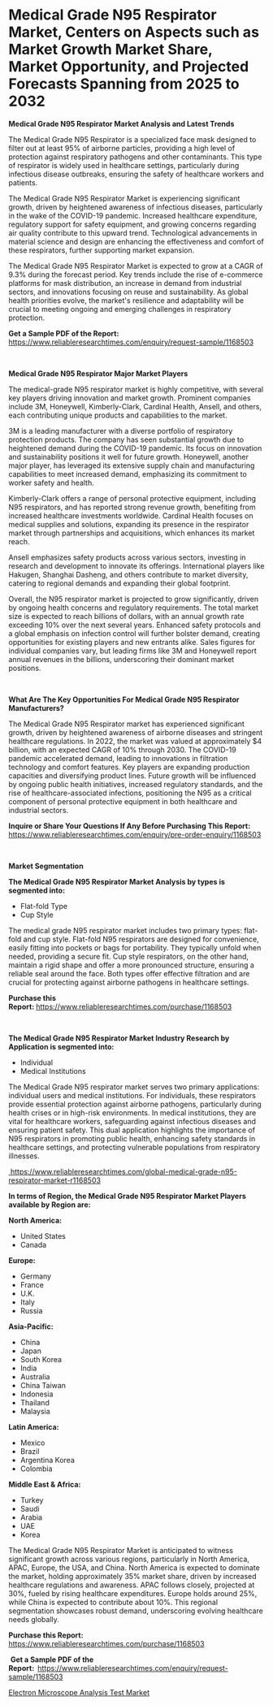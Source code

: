 <p><h1>Medical Grade N95 Respirator Market, Centers on Aspects such as Market Growth Market Share, Market Opportunity, and Projected Forecasts Spanning from 2025 to 2032</h1></p><p><strong>Medical Grade N95 Respirator Market Analysis and Latest Trends</strong></p>
<p><p>The Medical Grade N95 Respirator is a specialized face mask designed to filter out at least 95% of airborne particles, providing a high level of protection against respiratory pathogens and other contaminants. This type of respirator is widely used in healthcare settings, particularly during infectious disease outbreaks, ensuring the safety of healthcare workers and patients.</p><p>The Medical Grade N95 Respirator Market is experiencing significant growth, driven by heightened awareness of infectious diseases, particularly in the wake of the COVID-19 pandemic. Increased healthcare expenditure, regulatory support for safety equipment, and growing concerns regarding air quality contribute to this upward trend. Technological advancements in material science and design are enhancing the effectiveness and comfort of these respirators, further supporting market expansion.</p><p>The Medical Grade N95 Respirator Market is expected to grow at a CAGR of 9.3% during the forecast period. Key trends include the rise of e-commerce platforms for mask distribution, an increase in demand from industrial sectors, and innovations focusing on reuse and sustainability. As global health priorities evolve, the market's resilience and adaptability will be crucial to meeting ongoing and emerging challenges in respiratory protection.</p></p>
<p><strong>Get a Sample PDF of the Report:&nbsp;</strong> <a href="https://www.reliableresearchtimes.com/enquiry/request-sample/1168503?utm_campaign=3034&utm_medium=2&utm_source=Github&utm_content=ia&utm_term=29032025&utm_id=medical-grade-n95-respirator">https://www.reliableresearchtimes.com/enquiry/request-sample/1168503</a></p>
<p>&nbsp;</p>
<p><strong>Medical Grade N95 Respirator Major Market Players</strong></p>
<p><p>The medical-grade N95 respirator market is highly competitive, with several key players driving innovation and market growth. Prominent companies include 3M, Honeywell, Kimberly-Clark, Cardinal Health, Ansell, and others, each contributing unique products and capabilities to the market.</p><p>3M is a leading manufacturer with a diverse portfolio of respiratory protection products. The company has seen substantial growth due to heightened demand during the COVID-19 pandemic. Its focus on innovation and sustainability positions it well for future growth. Honeywell, another major player, has leveraged its extensive supply chain and manufacturing capabilities to meet increased demand, emphasizing its commitment to worker safety and health.</p><p>Kimberly-Clark offers a range of personal protective equipment, including N95 respirators, and has reported strong revenue growth, benefiting from increased healthcare investments worldwide. Cardinal Health focuses on medical supplies and solutions, expanding its presence in the respirator market through partnerships and acquisitions, which enhances its market reach.</p><p>Ansell emphasizes safety products across various sectors, investing in research and development to innovate its offerings. International players like Hakugen, Shanghai Dasheng, and others contribute to market diversity, catering to regional demands and expanding their global footprint.</p><p>Overall, the N95 respirator market is projected to grow significantly, driven by ongoing health concerns and regulatory requirements. The total market size is expected to reach billions of dollars, with an annual growth rate exceeding 10% over the next several years. Enhanced safety protocols and a global emphasis on infection control will further bolster demand, creating opportunities for existing players and new entrants alike. Sales figures for individual companies vary, but leading firms like 3M and Honeywell report annual revenues in the billions, underscoring their dominant market positions.</p></p>
<p>&nbsp;</p>
<p><strong>What Are The Key Opportunities For Medical Grade N95 Respirator Manufacturers?</strong></p>
<p><p>The Medical Grade N95 Respirator market has experienced significant growth, driven by heightened awareness of airborne diseases and stringent healthcare regulations. In 2022, the market was valued at approximately $4 billion, with an expected CAGR of 10% through 2030. The COVID-19 pandemic accelerated demand, leading to innovations in filtration technology and comfort features. Key players are expanding production capacities and diversifying product lines. Future growth will be influenced by ongoing public health initiatives, increased regulatory standards, and the rise of healthcare-associated infections, positioning the N95 as a critical component of personal protective equipment in both healthcare and industrial sectors.</p></p>
<p><strong>Inquire or Share Your Questions If Any Before Purchasing This Report:</strong> <a href="https://www.reliableresearchtimes.com/enquiry/pre-order-enquiry/1168503?utm_campaign=3034&utm_medium=2&utm_source=Github&utm_content=ia&utm_term=29032025&utm_id=medical-grade-n95-respirator">https://www.reliableresearchtimes.com/enquiry/pre-order-enquiry/1168503</a></p>
<p>&nbsp;</p>
<p><strong>Market Segmentation</strong></p>
<p><strong>The Medical Grade N95 Respirator Market Analysis by types is segmented into:</strong></p>
<p><ul><li>Flat-fold Type</li><li>Cup Style</li></ul></p>
<p><p>The medical grade N95 respirator market includes two primary types: flat-fold and cup style. Flat-fold N95 respirators are designed for convenience, easily fitting into pockets or bags for portability. They typically unfold when needed, providing a secure fit. Cup style respirators, on the other hand, maintain a rigid shape and offer a more pronounced structure, ensuring a reliable seal around the face. Both types offer effective filtration and are crucial for protecting against airborne pathogens in healthcare settings.</p></p>
<p><strong>Purchase this Report:&nbsp;</strong><a href="https://www.reliableresearchtimes.com/purchase/1168503?utm_campaign=3034&utm_medium=2&utm_source=Github&utm_content=ia&utm_term=29032025&utm_id=medical-grade-n95-respirator">https://www.reliableresearchtimes.com/purchase/1168503</a></p>
<p>&nbsp;</p>
<p><strong>The Medical Grade N95 Respirator Market Industry Research by Application is segmented into:</strong></p>
<p><ul><li>Individual</li><li>Medical Institutions</li></ul></p>
<p><p>The Medical Grade N95 respirator market serves two primary applications: individual users and medical institutions. For individuals, these respirators provide essential protection against airborne pathogens, particularly during health crises or in high-risk environments. In medical institutions, they are vital for healthcare workers, safeguarding against infectious diseases and ensuring patient safety. This dual application highlights the importance of N95 respirators in promoting public health, enhancing safety standards in healthcare settings, and protecting vulnerable populations from respiratory illnesses.</p></p>
<p><a href="https://www.reliableresearchtimes.com/global-medical-grade-n95-respirator-market-r1168503?utm_campaign=3034&utm_medium=2&utm_source=Github&utm_content=ia&utm_term=29032025&utm_id=medical-grade-n95-respirator">&nbsp;https://www.reliableresearchtimes.com/global-medical-grade-n95-respirator-market-r1168503</a></p>
<p><strong>In terms of Region, the Medical Grade N95 Respirator Market Players available by Region are:</strong></p>
<p>
    <p> <strong> North America: </strong>
        <ul>
            <li>United States</li>
            <li>Canada</li>
        </ul>
        </p> 
    <p> <strong> Europe: </strong>
        <ul>
            <li>Germany</li>
            <li>France</li>
            <li>U.K.</li>
            <li>Italy</li>
            <li>Russia</li>
        </ul>
        </p> 
    <p> <strong> Asia-Pacific: </strong>
        <ul>
            <li>China</li>
            <li>Japan</li>
            <li>South Korea</li>
            <li>India</li>
            <li>Australia</li>
            <li>China Taiwan</li>
            <li>Indonesia</li>
            <li>Thailand</li>
            <li>Malaysia</li>
        </ul>
        </p> 
    <p> <strong> Latin America: </strong>
        <ul>
            <li>Mexico</li>
            <li>Brazil</li>
            <li>Argentina Korea</li>
            <li>Colombia</li>
        </ul>
        </p> 
    <p> <strong> Middle East & Africa: </strong>
        <ul>
            <li>Turkey</li>
            <li>Saudi</li>
            <li>Arabia</li>
            <li>UAE</li>
            <li>Korea</li>
        </ul>
    </p>
    </p>
<p><p>The Medical Grade N95 Respirator Market is anticipated to witness significant growth across various regions, particularly in North America, APAC, Europe, the USA, and China. North America is expected to dominate the market, holding approximately 35% market share, driven by increased healthcare regulations and awareness. APAC follows closely, projected at 30%, fueled by rising healthcare expenditures. Europe holds around 25%, while China is expected to contribute about 10%. This regional segmentation showcases robust demand, underscoring evolving healthcare needs globally.</p></p>
<p><strong>Purchase this Report: </strong><a href="https://www.reliableresearchtimes.com/purchase/1168503?utm_campaign=3034&utm_medium=2&utm_source=Github&utm_content=ia&utm_term=29032025&utm_id=medical-grade-n95-respirator">https://www.reliableresearchtimes.com/purchase/1168503</a></p>
<p>&nbsp;<strong>Get a Sample PDF of the Report:&nbsp;&nbsp;</strong><a href="https://www.reliableresearchtimes.com/enquiry/request-sample/1168503?utm_campaign=3034&utm_medium=2&utm_source=Github&utm_content=ia&utm_term=29032025&utm_id=medical-grade-n95-respirator">https://www.reliableresearchtimes.com/enquiry/request-sample/1168503</a></p>
<p><strong></strong></p>
<p><p><a href="https://github.com/chkrselia/Market-Research-Report-List-1/blob/main/electron-microscope-analysis-test-market.md?utm_campaign=3034&utm_medium=2&utm_source=Github&utm_content=ia&utm_term=29032025&utm_id=medical-grade-n95-respirator">Electron Microscope Analysis Test Market</a></p></p>